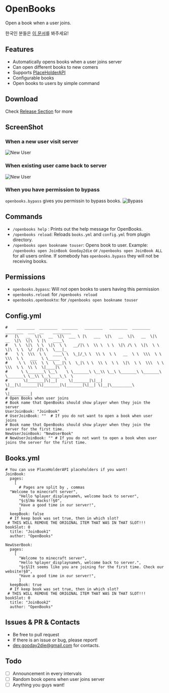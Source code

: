 
# OpenBooks
Open a book when a user joins.

한국인 분들은 [이 문서](https://github.com/gooday2die/OpenBooks/blob/main/README_KR.md)를 봐주세요!

## Features
- Automatically opens books when a user joins server
- Can open different books to new comers
- Supports [PlaceHolderAPI](https://github.com/PlaceholderAPI/PlaceholderAPI)
- Configurable books
- Open books to users by simple command

## Download
Check [Release Section](https://github.com/gooday2die/OpenBooks/releases/new) for more

## ScreenShot
### When a new user visit server
![New User](https://github.com/gooday2die/OpenBooks/blob/main/github/pics/0.gif?raw=true)

### When existing user came back to server
![New User](https://github.com/gooday2die/OpenBooks/blob/main/github/pics/1.gif?raw=true)

### When you have permission to bypass
`openbooks.bypass` gives you permissin to bypass books.
![Bypass](https://github.com/gooday2die/OpenBooks/blob/main/github/pics/2.gif?raw=true)

## Commands 
- `/openbooks help` : Prints out the help message for OpenBooks.
- `/openbooks reload`: Reloads `books.yml` and `config.yml` from plugin directory.
- `/openbooks open bookname touser`: Opens book to user. Example: `/openbooks open JoinBook Gooday2die` or `/openbooks open JoinBook ALL` for all users online. If somebody has `openbooks.bypass` they will not be receiving books.

## Permissions
- `openbooks.bypass`: Will not open books to users having this permission
- `openbooks.reload`: for `/openbooks reload`
- `openbooks.openbookto`: for `/openbooks open bookname touser`

## Config.yml
```
#    ________  ________  _______   ________   ________  ________  ________  ___  __    ________  
#   |\   __  \|\   __  \|\  ___ \ |\   ___  \|\   __  \|\   __  \|\   __  \|\  \|\  \ |\   ____\  
#   \ \  \|\  \ \  \|\  \ \   __/|\ \  \\ \  \ \  \|\ /\ \  \|\  \ \  \|\  \ \  \/  /|\ \  \___|_  
#    \ \  \\\  \ \   ____\ \  \_|/_\ \  \\ \  \ \   __  \ \  \\\  \ \  \\\  \ \   ___  \ \_____  \  
#     \ \  \\\  \ \  \___|\ \  \_|\ \ \  \\ \  \ \  \|\  \ \  \\\  \ \  \\\  \ \  \\ \  \|____|\  \  
#      \ \_______\ \__\    \ \_______\ \__\\ \__\ \_______\ \_______\ \_______\ \__\\ \__\____\_\  \  
#       \|_______|\|__|     \|_______|\|__| \|__|\|_______|\|_______|\|_______|\|__| \|__|\_________\  
#                                                                                        \|_________|  
# Open Books when user joins  
# Book name that OpenBooks should show player when they join the server  
UserJoinBook: "JoinBook"  
# UserJoinBook: ""  # If you do not want to open a book when user joins  
# Book name that OpenBooks should show player when they join the server for the first time.  
NewUserJoinBook: "NewUserBook"  
# NewUserJoinBook: "" # If you do not want to open a book when user joins the server for the first time.
```

## Books.yml
```
# You can use PlaceHolderAPI placeholders if you want!  
JoinBook:  
  pages:  
    [  
      # Pages are split by , commas  
  "Welcome to minecraft server",  
      "Hello %player_displayname%, welcome back to server",  
      "§c§lNo Hacks!!§0",  
      "Have a good time in our server!",  
      ]  
  keepBook: false  
  # If keep book was set true, then in which slot?  
 # THIS WILL REMOVE THE ORIGINAL ITEM THAT WAS IN THAT SLOT!!!  bookSlot: 0  
  title: "JoinBook1"  
  author: "OpenBooks"  
  
NewUserBook:  
  pages:  
    [  
      "Welcome to minecraft server",  
      "Hello %player_displayname%, welcome back to server.",  
      "§c§lIt seems like you are joining for the first time. Check our website!§0",  
      "Have a good time in our server!",  
      ]  
  keepBook: true  
  # If keep book was set true, then in which slot?  
 # THIS WILL REMOVE THE ORIGINAL ITEM THAT WAS IN THAT SLOT!!!  bookSlot: 0  
  title: "JoinBook2"  
  author: "OpenBooks"
```

## Issues & PR & Contacts
- Be free to pull request
- If there is an issue or bug, please report!
- dev.gooday2die@gmail.com for contacts.

## Todo
 - [ ] Announcement in every intervals
 - [ ] Random book opens when user joins server
 - [ ] Anything you guys want!
